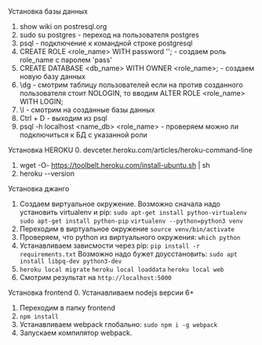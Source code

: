 Установка базы данных
1. show wiki on postresql.org
2. sudo su postgres - переход на пользователя postgres
3. psql - подключение к командной строке postgresql
4. CREATE ROLE <role_name> WITH password '<pass>'; - создаем роль role_name с паролем 'pass'
5. CREATE DATABASE <db_name> WITH OWNER <role_name>; - создаем новую базу данных
6. \dg - смотрим таблицу пользователей
    если на против созданного пользователя стоит NOLOGIN, то вводим 
    ALTER ROLE <role_name> WITH LOGIN;
7. \l - смотрим на созданные базы данных
8. Ctrl + D - выходим из psql
9. psql -h localhost <name_db> <role_name> - проверяем можно ли подключиться к БД с указанной роли


Установка HEROKU
0. devceter.heroku.com/articles/heroku-command-line
1. wget -O- https://toolbelt.heroku.com/install-ubuntu.sh | sh
2. heroku --version


Установка джанго
1. Создаем виртуальное окружение. Возможно сначала надо установить virtualenv и pip:
   `sudo apt-get install python-virtualenv`
   `sudo apt-get install python-pip`
   `virtualenv --python=python3 venv`
2. Переходим в виртуальное окружение
   `source venv/bin/activate`
3. Проверяем, что python из виртуального окружения:
   `which python`
4. Устанавливаем зависмости через pip:
   `pip install -r requirements.txt`
   Возможно надо бужет доусстановить:
   `sudo apt install libpq-dev python3-dev`
5. `heroku local migrate`
   `heroku local loaddata`
   `heroku local web`
6. Смотрим результат на `http://localhost:5000`

Установка frontend
0. Устанавливаем nodejs версии 6+
1. Переходим в папку frontend
2. `npm install`
3. Устанавливаем webpack глобально:
   `sudo npm i -g webpack`
4. Запускаем компилятор webpack.

